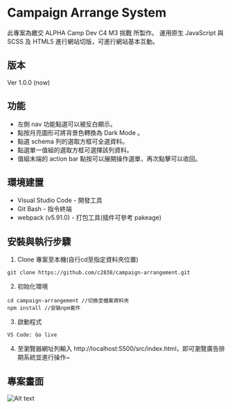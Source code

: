 # Campaign Arrange System
此專案為繳交 ALPHA Camp Dev C4 M3 挑戰 所製作。
運用原生 JavaScript 與 SCSS 及 HTML5 進行網站切版，可進行網站基本互動。


## 版本
Ver 1.0.0 (now)


## 功能
* 左側 nav 功能點選可以被反白顯示。
* 點按月亮圖形可將背景色轉換為 Dark Mode 。
* 點選 schema 列的選取方框可全選資料。
* 點選單一值組的選取方框可選擇該列資料。
* 值組末端的 action bar 點按可以展開操作選單，再次點擊可以收回。



## 環境建置
* Visual Studio Code - 開發工具
* Git Bash - 指令終端
* webpack (v5.91.0) - 打包工具(插件可參考 pakeage)


## 安裝與執行步驟
1. Clone 專案至本機(自行cd至指定資料夾位置)
```
git clone https://github.com/c2838/campaign-arrangement.git
```
2. 初始化環境
```
cd campaign-arrangement //切換至檔案資料夾
npm install //安裝npm套件
```
3. 啟動程式
```
VS Code: Go live
```
4. 至瀏覽器網址列輸入 http://localhost:5500/src/index.html，即可瀏覽廣告排期系統並進行操作~


## 專案畫面
![Alt text](https://i.imgur.com/tYoUvp2.png)